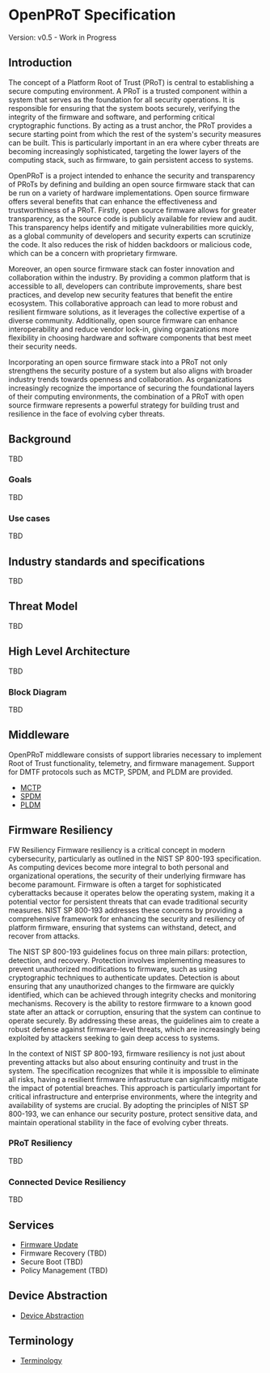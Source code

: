 # OpenPRoT Specification

Version: v0.5 - Work in Progress

## Introduction

The concept of a Platform Root of Trust (PRoT) is central to establishing a
secure computing environment. A PRoT is a trusted component within a system that
serves as the foundation for all security operations. It is responsible for
ensuring that the system boots securely, verifying the integrity of the firmware
and software, and performing critical cryptographic functions. By acting as a
trust anchor, the PRoT provides a secure starting point from which the rest of
the system's security measures can be built. This is particularly important in
an era where cyber threats are becoming increasingly sophisticated, targeting
the lower layers of the computing stack, such as firmware, to gain persistent
access to systems.

OpenPRoT is a project intended to enhance the security and transparency of PRoTs
by defining and building an open source firmware stack that can be run on a
variety of hardware implementations. Open source firmware offers several
benefits that can enhance the effectiveness and trustworthiness of a PRoT.
Firstly, open source firmware allows for greater transparency, as the source
code is publicly available for review and audit. This transparency helps
identify and mitigate vulnerabilities more quickly, as a global community of
developers and security experts can scrutinize the code. It also reduces the
risk of hidden backdoors or malicious code, which can be a concern with
proprietary firmware.

Moreover, an open source firmware stack can foster innovation and collaboration
within the industry. By providing a common platform that is accessible to all,
developers can contribute improvements, share best practices, and develop new
security features that benefit the entire ecosystem. This collaborative approach
can lead to more robust and resilient firmware solutions, as it leverages the
collective expertise of a diverse community. Additionally, open source firmware
can enhance interoperability and reduce vendor lock-in, giving organizations
more flexibility in choosing hardware and software components that best meet
their security needs.

Incorporating an open source firmware stack into a PRoT not only strengthens the
security posture of a system but also aligns with broader industry trends
towards openness and collaboration. As organizations increasingly recognize the
importance of securing the foundational layers of their computing environments,
the combination of a PRoT with open source firmware represents a powerful
strategy for building trust and resilience in the face of evolving cyber
threats.

## Background

TBD

### Goals

TBD

### Use cases

TBD

## Industry standards and specifications

TBD

## Threat Model

TBD

## High Level Architecture

TBD

### Block Diagram

TBD

## Middleware

OpenPRoT middleware consists of support libraries necessary to implement Root of
Trust functionality, telemetry, and firmware management. Support for DMTF
protocols such as MCTP, SPDM, and PLDM are provided.

*   [MCTP](middleware/mctp.md)
*   [SPDM](middleware/spdm.md)
*   [PLDM](middleware/pldm.md)

## Firmware Resiliency

FW Resiliency Firmware resiliency is a critical concept in modern cybersecurity,
particularly as outlined in the NIST SP 800-193 specification. As computing
devices become more integral to both personal and organizational operations, the
security of their underlying firmware has become paramount. Firmware is often a
target for sophisticated cyberattacks because it operates below the operating
system, making it a potential vector for persistent threats that can evade
traditional security measures. NIST SP 800-193 addresses these concerns by
providing a comprehensive framework for enhancing the security and resiliency of
platform firmware, ensuring that systems can withstand, detect, and recover from
attacks.

The NIST SP 800-193 guidelines focus on three main pillars: protection,
detection, and recovery. Protection involves implementing measures to prevent
unauthorized modifications to firmware, such as using cryptographic techniques
to authenticate updates. Detection is about ensuring that any unauthorized
changes to the firmware are quickly identified, which can be achieved through
integrity checks and monitoring mechanisms. Recovery is the ability to restore
firmware to a known good state after an attack or corruption, ensuring that the
system can continue to operate securely. By addressing these areas, the
guidelines aim to create a robust defense against firmware-level threats, which
are increasingly being exploited by attackers seeking to gain deep access to
systems.

In the context of NIST SP 800-193, firmware resiliency is not just about
preventing attacks but also about ensuring continuity and trust in the system.
The specification recognizes that while it is impossible to eliminate all risks,
having a resilient firmware infrastructure can significantly mitigate the impact
of potential breaches. This approach is particularly important for critical
infrastructure and enterprise environments, where the integrity and availability
of systems are crucial. By adopting the principles of NIST SP 800-193, we can
enhance our security posture, protect sensitive data, and maintain operational
stability in the face of evolving cyber threats.

### PRoT Resiliency

TBD

### Connected Device Resiliency

TBD

## Services

*   [Firmware Update](services/fwupdate.md)
*   Firmware Recovery (TBD)
*   Secure Boot (TBD)
*   Policy Management (TBD)

## Device Abstraction

* [Device Abstraction](device_abstraction/README.md)

## Terminology

* [Terminology](terminology.md)


